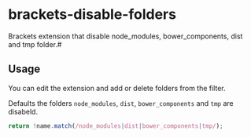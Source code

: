 # brackets-disable-folders

Brackets extension that disable node_modules, bower_components, dist and tmp folder.#

## Usage

You can edit the extension and add or delete folders from the filter.

Defaults the folders `node_modules`, `dist`, `bower_components` and `tmp` are disabeld.

```javascript
return !name.match(/node_modules|dist|bower_components|tmp/);
```
